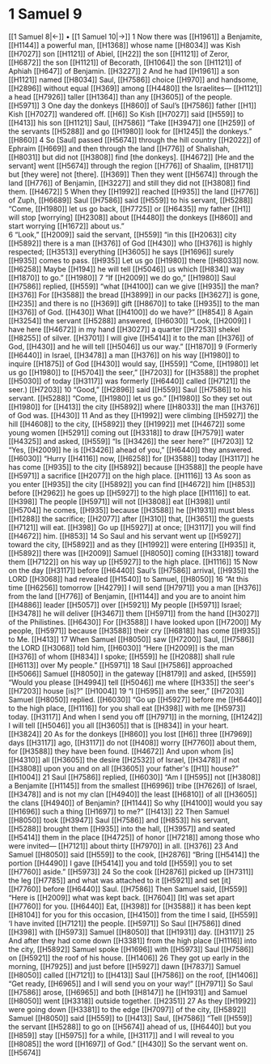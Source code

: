 # 1 Samuel 9
[[1 Samuel 8|←]] • [[1 Samuel 10|→]]
1 Now there was [[H1961]] a Benjamite, [[H1144]] a powerful man, [[H1368]] whose name [[H8034]] was Kish [[H7027]] son [[H1121]] of Abiel, [[H22]] the son [[H1121]] of Zeror, [[H6872]] the son [[H1121]] of Becorath, [[H1064]] the son [[H1121]] of Aphiah [[H647]] of Benjamin. [[H3227]] 
2 And  he had [[H1961]] a son [[H1121]] named [[H8034]] Saul, [[H7586]] choice [[H970]] and handsome, [[H2896]] without equal [[H369]] among [[H4480]] the Israelites— [[H1121]] a head [[H7926]] taller [[H1364]] than any [[H3605]] of the people. [[H5971]] 
3 One day the donkeys [[H860]] of Saul’s [[H7586]] father [[H1]] Kish [[H7027]] wandered off. [[H6]] So Kish [[H7027]] said [[H559]] to [[H413]] his son [[H1121]] Saul, [[H7586]] “Take [[H3947]] one [[H259]] of the servants [[H5288]] and go [[H1980]] look for [[H1245]] the donkeys.” [[H860]] 
4 So [Saul] passed [[H5674]] through the hill country [[H2022]] of Ephraim [[H669]] and then through the land [[H776]] of Shalishah, [[H8031]] but did not [[H3808]] find [the donkeys]. [[H4672]] [He and the servant] went [[H5674]] through the region [[H776]] of Shaalim, [[H8171]] but [they were] not [there]. [[H369]] Then they went [[H5674]] through the land [[H776]] of Benjamin, [[H3227]] and still they did not [[H3808]] find them. [[H4672]] 
5 When they [[H1992]] reached [[H935]] the land [[H776]] of Zuph, [[H6689]] Saul [[H7586]] said [[H559]] to his servant, [[H5288]] “Come, [[H1980]] let us go back, [[H7725]] or [[H6435]] my father [[H1]] will stop [worrying] [[H2308]] about [[H4480]] the donkeys [[H860]] and start worrying [[H1672]] about us.”  
6 “Look,” [[H2009]] said the servant, [[H559]] “in this [[H2063]] city [[H5892]] there is a man [[H376]] of God [[H430]] who [[H376]] is highly respected; [[H3513]] everything [[H3605]] he says [[H1696]] surely [[H935]] comes to pass. [[H935]] Let us go [[H1980]] there [[H8033]] now. [[H6258]] Maybe [[H194]] he will tell [[H5046]] us which [[H834]] way [[H1870]] to go.” [[H1980]] 
7 “If [[H2009]] we do go,” [[H1980]] Saul [[H7586]] replied, [[H559]] “what [[H4100]] can we give [[H935]] the man? [[H376]] For [[H3588]] the bread [[H3899]] in our packs [[H3627]] is gone, [[H235]] and there is no [[H369]] gift [[H8670]] to take [[H935]] to the man [[H376]] of God. [[H430]] What [[H4100]] do we have?” [[H854]] 
8 Again [[H3254]] the servant [[H5288]] answered, [[H6030]] “Look, [[H2009]] I have here [[H4672]] in my hand [[H3027]] a quarter [[H7253]] shekel [[H8255]] of silver. [[H3701]] I will give [[H5414]] it to the man [[H376]] of God, [[H430]] and he will tell [[H5046]] us  our way.” [[H1870]] 
9 (Formerly [[H6440]] in Israel, [[H3478]] a man [[H376]] on his way [[H1980]] to inquire [[H1875]] of God [[H430]] would say, [[H559]] “Come, [[H1980]] let us go [[H1980]] to [[H5704]] the seer,” [[H7203]] for [[H3588]] the prophet [[H5030]] of today [[H3117]] was formerly [[H6440]] called [[H7121]] the seer.) [[H7203]] 
10 “Good,” [[H2896]] said [[H559]] Saul [[H7586]] to his servant. [[H5288]] “Come, [[H1980]] let us go.” [[H1980]] So they set out [[H1980]] for [[H413]] the city [[H5892]] where [[H8033]] the man [[H376]] of God was. [[H430]] 
11 And as they [[H1992]] were climbing [[H5927]] the hill [[H4608]] to the city, [[H5892]] they [[H1992]] met [[H4672]] some young women [[H5291]] coming out [[H3318]] to draw [[H7579]] water [[H4325]] and asked, [[H559]] “Is [[H3426]] the seer here?” [[H7203]] 
12 “Yes, [[H2009]] he is [[H3426]] ahead of you,” [[H6440]] they answered. [[H6030]] “Hurry [[H4116]] now, [[H6258]] for [[H3588]] today [[H3117]] he has come [[H935]] to the city [[H5892]] because [[H3588]] the people have [[H5971]] a sacrifice [[H2077]] on the high place. [[H1116]] 
13 As soon as you enter [[H935]] the city [[H5892]] you can find [[H4672]] him [[H853]] before [[H2962]] he goes up [[H5927]] to the high place [[H1116]] to eat. [[H398]] The people [[H5971]] will not [[H3808]] eat [[H398]] until [[H5704]] he comes, [[H935]] because [[H3588]] he [[H1931]] must bless [[H1288]] the sacrifice; [[H2077]] after [[H310]] that, [[H3651]] the guests [[H7121]] will eat. [[H398]] Go up [[H5927]] at once; [[H3117]] you will find [[H4672]] him. [[H853]] 
14 So Saul and his servant went up [[H5927]] toward the city, [[H5892]] and as they [[H1992]] were entering [[H935]] it, [[H5892]] there was [[H2009]] Samuel [[H8050]] coming [[H3318]] toward them [[H7122]] on his way up [[H5927]] to the high place. [[H1116]] 
15 Now on the day [[H3117]] before [[H6440]] Saul’s [[H7586]] arrival, [[H935]] the LORD [[H3068]] had revealed [[H1540]] to Samuel, [[H8050]] 
16 “At this time [[H6256]] tomorrow [[H4279]] I will send [[H7971]] you a man [[H376]] from the land [[H776]] of Benjamin, [[H1144]] and you are to anoint him [[H4886]] leader [[H5057]] over [[H5921]] My people [[H5971]] Israel; [[H3478]] he will deliver [[H3467]] them [[H5971]] from the hand [[H3027]] of the Philistines. [[H6430]] For [[H3588]] I have looked upon [[H7200]] My people, [[H5971]] because [[H3588]] their cry [[H6818]] has come [[H935]] to Me. [[H413]] 
17 When Samuel [[H8050]] saw [[H7200]] Saul, [[H7586]] the LORD [[H3068]] told him, [[H6030]] “Here [[H2009]] is the man [[H376]] of whom [[H834]] I spoke; [[H559]] he [[H2088]] shall rule [[H6113]] over My people.” [[H5971]] 
18 Saul [[H7586]] approached [[H5066]] Samuel [[H8050]] in the gateway [[H8179]] and asked, [[H559]] “Would you please [[H4994]] tell [[H5046]] me  where [[H335]] the seer's [[H7203]] house [is]?” [[H1004]] 
19 “I [[H595]] am the seer,” [[H7203]] Samuel [[H8050]] replied. [[H6030]] “Go up [[H5927]] before me [[H6440]] to the high place, [[H1116]] for you shall eat [[H398]] with me [[H5973]] today. [[H3117]] And when I send you off [[H7971]] in the morning, [[H1242]] I will tell [[H5046]] you  all [[H3605]] that is [[H834]] in your heart. [[H3824]] 
20 As for the donkeys [[H860]] you lost [[H6]] three [[H7969]] days [[H3117]] ago, [[H3117]] do not [[H408]] worry [[H7760]] about them,  for [[H3588]] they have been found. [[H4672]] And upon whom [is] [[H4310]] all [[H3605]] the desire [[H2532]] of Israel, [[H3478]] if not [[H3808]] upon you  and on all [[H3605]] your father's [[H1]] house?” [[H1004]] 
21 Saul [[H7586]] replied, [[H6030]] “Am I [[H595]] not [[H3808]] a Benjamite [[H1145]] from the smallest [[H6996]] tribe [[H7626]] of Israel, [[H3478]] and is not my clan [[H4940]] the least [[H6810]] of all [[H3605]] the clans [[H4940]] of Benjamin? [[H1144]] So why [[H4100]] would you say [[H1696]] such a thing [[H1697]] to me?” [[H413]] 
22 Then Samuel [[H8050]] took [[H3947]] Saul [[H7586]] and [[H853]] his servant, [[H5288]] brought them [[H935]] into the hall, [[H3957]] and seated [[H5414]] them  in the place [[H4725]] of honor [[H7218]] among those who were invited— [[H7121]] about thirty [[H7970]] in all. [[H376]] 
23 And Samuel [[H8050]] said [[H559]] to the cook, [[H2876]] “Bring [[H5414]] the portion [[H4490]] I gave [[H5414]] you  and told [[H559]] you to set [[H7760]] aside.” [[H5973]] 
24 So the cook [[H2876]] picked up [[H7311]] the leg [[H7785]] and what was attached to it [[H5921]] and set [it] [[H7760]] before [[H6440]] Saul. [[H7586]] Then Samuel said, [[H559]] “Here is [[H2009]] what was kept back. [[H7604]] [It] was set apart [[H7760]] for you. [[H6440]] Eat, [[H398]] for [[H3588]] it has been kept [[H8104]] for you  for this occasion, [[H4150]] from the time I said, [[H559]] ‘I have invited [[H7121]] the people. [[H5971]] So Saul [[H7586]] dined [[H398]] with [[H5973]] Samuel [[H8050]] that [[H1931]] day. [[H3117]] 
25 And after they had come down [[H3381]] from the high place [[H1116]] into the city, [[H5892]] Samuel spoke [[H1696]] with [[H5973]] Saul [[H7586]] on [[H5921]] the roof of his house. [[H1406]] 
26 They got up early in the morning, [[H7925]] and just before [[H5927]] dawn [[H7837]] Samuel [[H8050]] called [[H7121]] to [[H413]] Saul [[H7586]] on the roof, [[H1406]] “Get ready, [[H6965]] and I will send you on your way!” [[H7971]] So Saul [[H7586]] arose, [[H6965]] and both [[H8147]] he [[H1931]] and Samuel [[H8050]] went [[H3318]] outside together. [[H2351]] 
27 As they [[H1992]] were going down [[H3381]] to the edge [[H7097]] of the city, [[H5892]] Samuel [[H8050]] said [[H559]] to [[H413]] Saul, [[H7586]] “Tell [[H559]] the servant [[H5288]] to go on [[H5674]] ahead of us, [[H6440]] but you [[H859]] stay [[H5975]] for a while, [[H3117]] and I will reveal to you [[H8085]] the word [[H1697]] of God.” [[H430]] So the servant went on. [[H5674]] 
